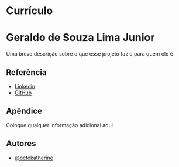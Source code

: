 # Currículo

# Geraldo de Souza Lima Junior
Uma breve descrição sobre o que esse projeto faz e para quem ele é


## Referência

 - [Linkedin](https://www.linkedin.com/in/junior-lima-24446757/)
 - [GitHub](https://github.com/matiassingers/awesome-readme)
 

## Apêndice

Coloque qualquer informação adicional aqui


## Autores

- [@octokatherine](https://www.github.com/octokatherine)